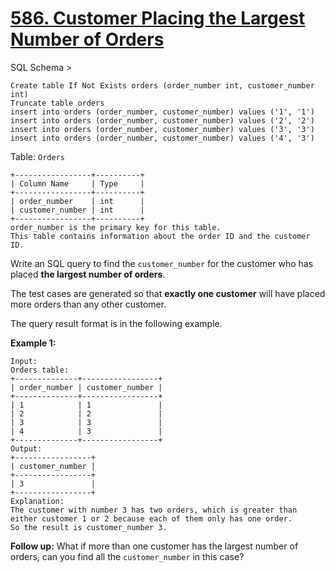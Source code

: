 # [586. Customer Placing the Largest Number of Orders](https://leetcode.com/problems/customer-placing-the-largest-number-of-orders/description/)

SQL Schema >

    Create table If Not Exists orders (order_number int, customer_number int)
    Truncate table orders
    insert into orders (order_number, customer_number) values ('1', '1')
    insert into orders (order_number, customer_number) values ('2', '2')
    insert into orders (order_number, customer_number) values ('3', '3')
    insert into orders (order_number, customer_number) values ('4', '3')

Table: `Orders`

    +-----------------+----------+
    | Column Name     | Type     |
    +-----------------+----------+
    | order_number    | int      |
    | customer_number | int      |
    +-----------------+----------+
    order_number is the primary key for this table.
    This table contains information about the order ID and the customer ID.

Write an SQL query to find the `customer_number` for the customer who has placed **the largest number of orders**.

The test cases are generated so that **exactly one customer** will have placed more orders than any other customer.

The query result format is in the following example.

**Example 1:**

    Input:
    Orders table:
    +--------------+-----------------+
    | order_number | customer_number |
    +--------------+-----------------+
    | 1            | 1               |
    | 2            | 2               |
    | 3            | 3               |
    | 4            | 3               |
    +--------------+-----------------+
    Output:
    +-----------------+
    | customer_number |
    +-----------------+
    | 3               |
    +-----------------+
    Explanation:
    The customer with number 3 has two orders, which is greater than either customer 1 or 2 because each of them only has one order.
    So the result is customer_number 3.

**Follow up:** What if more than one customer has the largest number of orders, can you find all the `customer_number` in this case?
